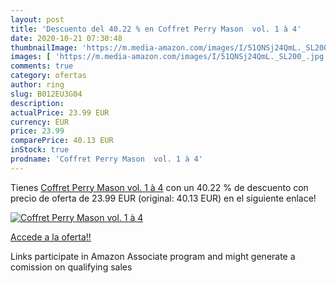 ```yaml
---
layout: post
title: 'Descuento del 40.22 % en Coffret Perry Mason  vol. 1 à 4'
date: 2020-10-21 07:30:48
thumbnailImage: 'https://m.media-amazon.com/images/I/51QNSj24QmL._SL200_.jpg'
images: [ 'https://m.media-amazon.com/images/I/51QNSj24QmL._SL200_.jpg' ]
comments: true
category: ofertas
author: ring
slug: B012EU3G04
description:
actualPrice: 23.99 EUR
currency: EUR
price: 23.99
comparePrice: 40.13 EUR
inStock: true
prodname: 'Coffret Perry Mason  vol. 1 à 4'
---
```


Tienes [Coffret Perry Mason  vol. 1 à 4](https://www.amazon.fr/dp/B012EU3G04/?tag=tolees0d-21) con un 40.22 % de descuento con precio de oferta de 23.99 EUR (original: 40.13 EUR) en el siguiente enlace!

[![Coffret Perry Mason  vol. 1 à 4](https://m.media-amazon.com/images/I/51QNSj24QmL._SL200_.jpg)](https://www.amazon.fr/dp/B012EU3G04/?tag=tolees0d-21)

[Accede a la oferta!!](https://www.amazon.fr/dp/B012EU3G04/?tag=tolees0d-21)

Links participate in Amazon Associate program and might generate a comission on qualifying sales


